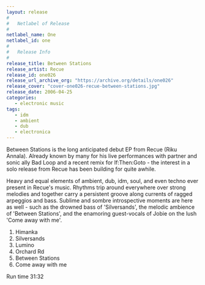 ```yaml
---
layout: release
#
#   Netlabel of Release
#
netlabel_name: One
netlabel_id: one
#
#   Release Info
#
release_title: Between Stations
release_artist: Recue
release_id: one026
release_url_archive_org: "https://archive.org/details/one026"
release_cover: "cover-one026-recue-between-stations.jpg"
release_date: 2006-04-25
categories:
   - electronic music
tags:
   - idm
   - ambient
   - dub
   - electronica
---
```

Between Stations is the long anticipated debut EP from Recue (Riku Annala). Already known by many for his live performances with partner and sonic ally Bad Loop and a recent remix for If:Then:Goto - the interest in a solo release from Recue has been building for quite awhile.

Heavy and equal elements of ambient, dub, idm, soul, and even techno ever present in Recue's music. Rhythms trip around everywhere over strong melodies and together carry a persistent groove along currents of ragged arpeggios and bass. Sublime and sombre introspective moments are here as well - such as the drowned bass of 'Silversands', the melodic ambience of 'Between Stations', and the enamoring guest-vocals of Jobie on the lush 'Come away with me'.

1. Himanka
2. Silversands
3. Lumino
4. Orchard Rd
5. Between Stations
6. Come away with me

Run time 31:32